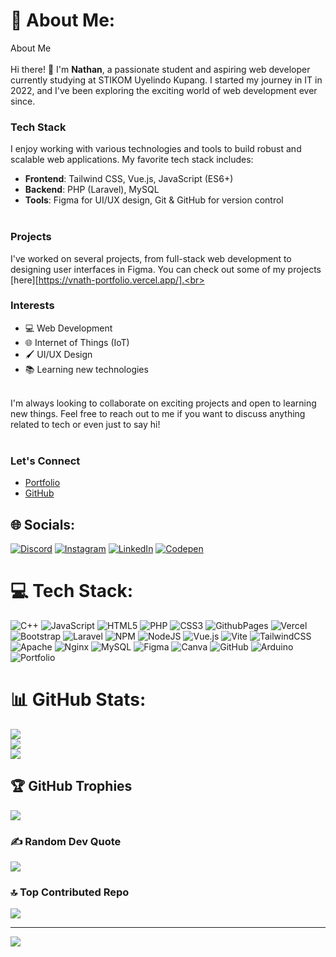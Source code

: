 # 💫 About Me:
About Me<br><br>Hi there! 👋 I'm **Nathan**, a passionate student and aspiring web developer currently studying at STIKOM Uyelindo Kupang. I started my journey in IT in 2022, and I've been exploring the exciting world of web development ever since.<br>
### Tech Stack<br>
I enjoy working with various technologies and tools to build robust and scalable web applications. My favorite tech stack includes:<br>
- **Frontend**: Tailwind CSS, Vue.js, JavaScript (ES6+)<br>
- **Backend**: PHP (Laravel), MySQL<br>
- **Tools**: Figma for UI/UX design, Git & GitHub for version control<br><br>
### Projects<br>
I've worked on several projects, from full-stack web development to designing user interfaces in Figma. You can check out some of my projects [here][https://vnath-portfolio.vercel.app/].<br><br>
### Interests<br>
- 💻 Web Development<br>
- 🌐 Internet of Things (IoT)<br>
- 🖌️ UI/UX Design<br>
- 📚 Learning new technologies<br><br>

I'm always looking to collaborate on exciting projects and open to learning new things. Feel free to reach out to me if you want to discuss anything related to tech or even just to say hi!<br><br>
### Let's Connect<br>
- [Portfolio](https://vnath-portfolio.vercel.app/)<br>
- [GitHub](https://github.com/nathAd17)<br>

## 🌐 Socials:
[![Discord](https://img.shields.io/badge/Discord-%237289DA.svg?logo=discord&logoColor=white)](https://discord.gg/ZwxBdwDS) [![Instagram](https://img.shields.io/badge/Instagram-%23E4405F.svg?logo=Instagram&logoColor=white)](https://instagram.com/nath.ad17) [![LinkedIn](https://img.shields.io/badge/LinkedIn-%230077B5.svg?logo=linkedin&logoColor=white)](https://linkedin.com/in/nath-ady17) [![Codepen](https://img.shields.io/badge/Codepen-000000?style=for-the-badge&logo=codepen&logoColor=white)](https://codepen.io/nath-dev) 

# 💻 Tech Stack:
![C++](https://img.shields.io/badge/c++-%2300599C.svg?style=flat&logo=c%2B%2B&logoColor=white) ![JavaScript](https://img.shields.io/badge/javascript-%23323330.svg?style=flat&logo=javascript&logoColor=%23F7DF1E) ![HTML5](https://img.shields.io/badge/html5-%23E34F26.svg?style=flat&logo=html5&logoColor=white) ![PHP](https://img.shields.io/badge/php-%23777BB4.svg?style=flat&logo=php&logoColor=white) ![CSS3](https://img.shields.io/badge/css3-%231572B6.svg?style=flat&logo=css3&logoColor=white) ![GithubPages](https://img.shields.io/badge/github%20pages-121013?style=flat&logo=github&logoColor=white) ![Vercel](https://img.shields.io/badge/vercel-%23000000.svg?style=flat&logo=vercel&logoColor=white) ![Bootstrap](https://img.shields.io/badge/bootstrap-%238511FA.svg?style=flat&logo=bootstrap&logoColor=white) ![Laravel](https://img.shields.io/badge/laravel-%23FF2D20.svg?style=flat&logo=laravel&logoColor=white) ![NPM](https://img.shields.io/badge/NPM-%23CB3837.svg?style=flat&logo=npm&logoColor=white) ![NodeJS](https://img.shields.io/badge/node.js-6DA55F?style=flat&logo=node.js&logoColor=white) ![Vue.js](https://img.shields.io/badge/vue.js-%2335495e.svg?style=flat&logo=vuedotjs&logoColor=%234FC08D) ![Vite](https://img.shields.io/badge/vite-%23646CFF.svg?style=flat&logo=vite&logoColor=white) ![TailwindCSS](https://img.shields.io/badge/tailwindcss-%2338B2AC.svg?style=flat&logo=tailwind-css&logoColor=white) ![Apache](https://img.shields.io/badge/apache-%23D42029.svg?style=flat&logo=apache&logoColor=white) ![Nginx](https://img.shields.io/badge/nginx-%23009639.svg?style=flat&logo=nginx&logoColor=white) ![MySQL](https://img.shields.io/badge/mysql-4479A1.svg?style=flat&logo=mysql&logoColor=white) ![Figma](https://img.shields.io/badge/figma-%23F24E1E.svg?style=flat&logo=figma&logoColor=white) ![Canva](https://img.shields.io/badge/Canva-%2300C4CC.svg?style=flat&logo=Canva&logoColor=white) ![GitHub](https://img.shields.io/badge/github-%23121011.svg?style=flat&logo=github&logoColor=white) ![Arduino](https://img.shields.io/badge/-Arduino-00979D?style=flat&logo=Arduino&logoColor=white) ![Portfolio](https://img.shields.io/badge/Portfolio-%23000000.svg?style=flat&logo=firefox&logoColor=#FF7139)
# 📊 GitHub Stats:
![](https://github-readme-stats.vercel.app/api?username=nathAd17&theme=transparent&hide_border=false&include_all_commits=true&count_private=true)<br/>
![](https://github-readme-streak-stats.herokuapp.com/?user=nathAd17&theme=transparent&hide_border=false)<br/>
![](https://github-readme-stats.vercel.app/api/top-langs/?username=nathAd17&theme=transparent&hide_border=false&include_all_commits=true&count_private=true&layout=compact)

## 🏆 GitHub Trophies
![](https://github-profile-trophy.vercel.app/?username=nathAd17&theme=transparent&no-frame=true&no-bg=true&margin-w=4)

### ✍️ Random Dev Quote
![](https://quotes-github-readme.vercel.app/api?type=vetical&theme=radical)

### 🔝 Top Contributed Repo
![](https://github-contributor-stats.vercel.app/api?username=nathAd17&limit=5&theme=transparent&combine_all_yearly_contributions=true)

---
[![](https://visitcount.itsvg.in/api?id=nathAd17&icon=10&color=1)](https://visitcount.itsvg.in)

<!-- Proudly created with GPRM ( https://gprm.itsvg.in ) -->
